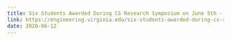 ```yaml
---
title: Six Students Awarded During CS Research Symposium on June 5th - 3 Members of the LESS Lab Win Awards
link: https://engineering.virginia.edu/six-students-awarded-during-cs-research-symposium-june-5th
date: 2020-06-12
---
```

